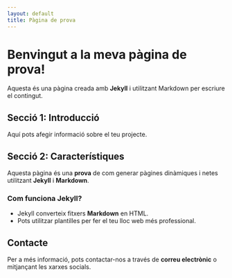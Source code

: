 ```yaml
---
layout: default
title: Pàgina de prova
---
```


# Benvingut a la meva pàgina de prova!

Aquesta és una pàgina creada amb **Jekyll** i utilitzant Markdown per escriure el contingut.

## Secció 1: Introducció

Aquí pots afegir informació sobre el teu projecte.

## Secció 2: Característiques

Aquesta pàgina és una **prova** de com generar pàgines dinàmiques i netes utilitzant **Jekyll** i **Markdown**.

### Com funciona Jekyll?

- Jekyll converteix fitxers **Markdown** en HTML.
- Pots utilitzar plantilles per fer el teu lloc web més professional.

## Contacte

Per a més informació, pots contactar-nos a través de **correu electrònic** o mitjançant les xarxes socials.

